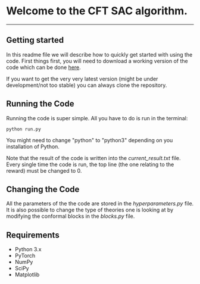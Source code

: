 # Welcome to the CFT SAC algorithm.
---

## Getting started

In this readme file we will describe how to quickly get started with using the
code. First things first, you will need to download a working version of the
code which can be done [here](https://github.com/pake-jeralta/cft_sac/releases).

If you want to get the very very latest version (might be under development/not
too stable) you can always clone the repository.

## Running the Code

Running the code is super simple. All you have to do is run in the terminal:

`python run.py`

You might need to change "python" to "python3" depending on you installation of
Python.

Note that the result of the code is written into the *current_result.txt* file.
Every single time the code is run, the top line (the one relating to the reward)
must be changed to 0.

## Changing the Code

All the parameters of the the code are stored in the *hyperparameters.py* file.
It is also possible to change the type of theories one is looking at by
modifying the conformal blocks in the *blocks.py* file.

## Requirements

- Python 3.x
- PyTorch
- NumPy
- SciPy
- Matplotlib
